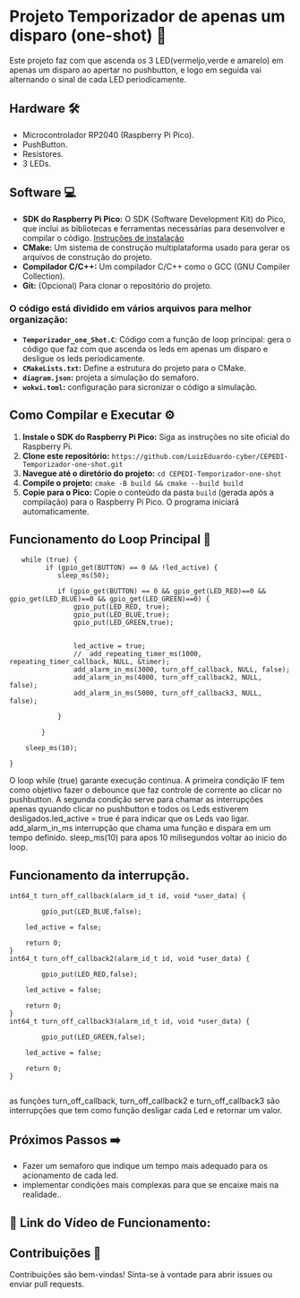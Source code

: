 # Projeto Temporizador de apenas um disparo (one-shot) 🚀

Este projeto faz com que ascenda os 3 LED(vermeljo,verde e amarelo) em apenas um disparo ao apertar no pushbutton, e logo em seguida vai alternando o sinal de cada LED periodicamente. 
## Hardware 🛠️

- Microcontrolador RP2040 (Raspberry Pi Pico).
- PushButton.
- Resistores.
- 3 LEDs.

## Software 💻

* **SDK do Raspberry Pi Pico:** O SDK (Software Development Kit) do Pico, que inclui as bibliotecas e ferramentas necessárias para desenvolver e compilar o código. [Instruções de instalação](https://www.raspberrypi.com/documentation/pico/getting-started/)
* **CMake:** Um sistema de construção multiplataforma usado para gerar os arquivos de construção do projeto.
* **Compilador C/C++:**  Um compilador C/C++ como o GCC (GNU Compiler Collection).
* **Git:** (Opcional) Para clonar o repositório do projeto.


### O código está dividido em vários arquivos para melhor organização:

- **`Temporizador_one_Shot.C`**: Código com a função de loop principal: gera o código que faz com que ascenda os leds em apenas um disparo e desligue os leds periodicamente.
- **`CMakeLists.txt`:** Define a estrutura do projeto para o CMake.
- **`diagram.json`:** projeta a simulação do semaforo.
- **`wokwi.toml`:** configuração para sicronizar o código a simulação.




## Como Compilar e Executar ⚙️

1. **Instale o SDK do Raspberry Pi Pico:** Siga as instruções no site oficial do Raspberry Pi.
2. **Clone este repositório:** `https://github.com/LuizEduardo-cyber/CEPEDI-Temporizador-one-shot.git`
3. **Navegue até o diretório do projeto:** `cd CEPEDI-Temporizador-one-shot`
4. **Compile o projeto:** `cmake -B build && cmake --build build`
5. **Copie para o Pico:** Copie o conteúdo da pasta `build` (gerada após a compilação) para o Raspberry Pi Pico. O programa iniciará automaticamente.


## Funcionamento do Loop Principal 🔄 
```
   while (true) {
         if (gpio_get(BUTTON) == 0 && !led_active) {
            sleep_ms(50);

            if (gpio_get(BUTTON) == 0 && gpio_get(LED_RED)==0 && gpio_get(LED_BLUE)==0 && gpio_get(LED_GREEN)==0) {
                gpio_put(LED_RED, true);
                gpio_put(LED_BLUE,true);
                gpio_put(LED_GREEN,true);


                led_active = true;
                //  add_repeating_timer_ms(1000, repeating_timer_callback, NULL, &timer);
                add_alarm_in_ms(3000, turn_off_callback, NULL, false);
                add_alarm_in_ms(4000, turn_off_callback2, NULL, false);
                add_alarm_in_ms(5000, turn_off_callback3, NULL, false);
                  
            }
           
        }
    
    sleep_ms(10);

}
  ```
O loop while (true) garante execução contínua. A primeira condição IF tem como objetivo fazer o debounce que faz controle de corrente ao clicar no pushbutton. A segunda condição serve para chamar as interrupções apenas qyuando clicar no pushbutton e todos os Leds estiverem desligados.led_active = true é para indicar que os Leds vao ligar. add_alarm_in_ms interrupção que chama uma função e dispara em um tempo definido. sleep_ms(10) para apos 10 milisegundos voltar ao inicio do loop.

## Funcionamento da interrupção.
```
int64_t turn_off_callback(alarm_id_t id, void *user_data) {
 
        gpio_put(LED_BLUE,false);
     
    led_active = false;

    return 0;
}
int64_t turn_off_callback2(alarm_id_t id, void *user_data) {
 
        gpio_put(LED_RED,false);
     
    led_active = false;

    return 0;
}
int64_t turn_off_callback3(alarm_id_t id, void *user_data) {
 
        gpio_put(LED_GREEN,false);
     
    led_active = false;

    return 0;
}


  ```
as funções turn_off_callback, turn_off_callback2 e turn_off_callback3 são interrupções que tem como função desligar cada Led e retornar um valor.
## Próximos Passos ➡️

- Fazer um semaforo que indique um tempo mais adequado para os acionamento de cada led.
- implementar condições mais complexas para que se encaixe mais na realidade..
  
 ## 🔗 Link do Vídeo de Funcionamento:
 

 ## Contribuições 🤝

Contribuições são bem-vindas! Sinta-se à vontade para abrir issues ou enviar pull requests.

